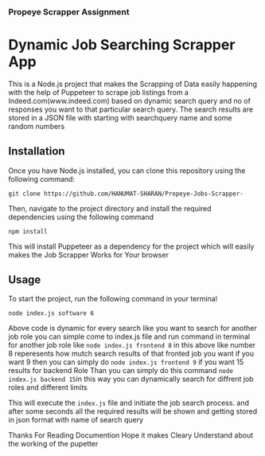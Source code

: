 ### Propeye Scrapper Assignment

<h1>Dynamic Job Searching Scrapper App</h1>
   <p>This is a Node.js project that makes the Scrapping of Data easily happening with the help of  Puppeteer to scrape job listings from a Indeed.com(www.indeed.com)  based on dynamic search query and no of responses you want to that particular search query. The search results are stored in a JSON file with starting with searchquery name and some random numbers</p>
<h2>Installation</h2>
</p>
<p>Once you have Node.js installed, you can clone this repository using the following command:</p>
<code>git clone https://github.com/HANUMAT-SHARAN/Propeye-Jobs-Scrapper-</code>

<p>Then, navigate to the project directory and install the required dependencies using the following command</p>
<code>npm install</code>

<p>This will install Puppeteer  as a dependency for the project which will easily makes the Job Scrapper Works for Your browser</p>
<h2>Usage</h2>

<p>To start the project, run the following command in your terminal</p>
<code>node index.js software 6</code>
<p>Above code is dynamic for every search like you want to search for another job role you can simple come to index.js file and run command in terminal for another job role like <code>node index.js frontend 8</code>
in this above like number 8 reperesents how mutch search results of that fronted job you want if you want 9 then you can simply do <code>node index.js frontend 9</code>
if you want 15 results for backend Role Than you can simply do this command
<code>node index.js backend 15</code>in this way you can dynamically search for diffrent job roles and different limits 
</p>

<p>This will execute the <code>index.js</code> file and initiate the job search process. and after some seconds all the required results will be shown and   getting stored in json format with name of search query  </p>
<p>Thanks For Reading Documention Hope it makes Cleary Understand about the working of the pupetter</p>


